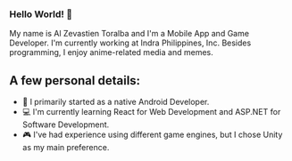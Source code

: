 ### Hello World! 👋

My name is Al Zevastien Toralba and I'm a Mobile App and Game Developer. I'm currently working at <a name="https://www.indracompany.com/en/indra">Indra Philippines, Inc</a>. Besides programming, I enjoy anime-related media and memes.

## A few personal details:
- 📱 I primarily started as a native Android Developer.
- 💻 I'm currently learning React for Web Development and ASP.NET for Software Development.
- 🎮 I've had experience using different game engines, but I chose <a name="https://unity.com/">Unity</a> as my main preference.

<!--
![Top Languages Card](https://github-readme-stats.vercel.app/api/top-langs/?username=altoralba)
![Top Languages Card](https://github-readme-stats.vercel.app/api/top-langs/?username=altoralba&layout=compact)

**altoralba/altoralba** is a ✨ _special_ ✨ repository because its `README.md` (this file) appears on your GitHub profile.

Here are some ideas to get you started:

- 🔭 I’m currently working on ...
- 🌱 I’m currently learning ...
- 👯 I’m looking to collaborate on ...
- 🤔 I’m looking for help with ...
- 💬 Ask me about ...
- 📫 How to reach me: ...
- 😄 Pronouns: ...
- ⚡ Fun fact: ...
-->
